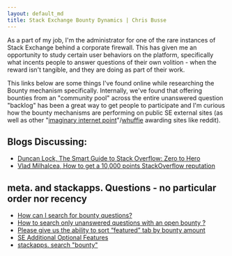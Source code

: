 ```yaml
---
layout: default_md
title: Stack Exchange Bounty Dynamics | Chris Busse
---
```


As a part of my job, I'm the administrator for one of the rare instances of Stack Exchange behind a corporate firewall. This has given me an opportunity to study certain user behaviors on the platform, specifically what incents people to answer questions of their own volition - when the reward isn't tangible, and they are doing as part of their work.

This links below are some things I've found online while researching the Bounty mechanism specifically. Internally, we've found that offering bounties from an "community pool" across the entire unanswered question "backlog" has been a great way to get people to participate and I'm curious how the bounty mechanisms are performing on public SE external sites (as well as other "[imaginary internet point](http://onlineslangdictionary.com/meaning-definition-of/imaginary-internet-point)"/[whuffie](https://en.wikipedia.org/wiki/Whuffie) awarding sites like reddit).

## Blogs Discussing:
* [Duncan Lock, The Smart Guide to Stack Overflow: Zero to Hero](http://duncanlock.net/blog/2013/06/14/the-smart-guide-to-stack-overflow-zero-to-hero/)
* [Vlad Milhalcea, How to get a 10,000 points StackOverflow reputation](http://vladmihalcea.com/2015/01/16/how-to-get-a-10000-points-stackoverflow-reputation/)

## meta. and stackapps. Questions - no particular order nor recency
* [How can I search for bounty questions?](http://meta.stackexchange.com/questions/54476/how-can-i-search-for-bounty-questions)
* [How to search only unanswered questions with an open bounty ?](http://meta.stackexchange.com/questions/144952/how-to-search-only-unanswered-questions-with-an-open-bounty)
* [Please give us the ability to sort “featured” tab by bounty amount](http://meta.stackexchange.com/questions/7753/please-give-us-the-ability-to-sort-featured-tab-by-bounty-amount?lq=1)
* [SE Additional Optional Features](http://stackapps.com/questions/6091/se-additional-optional-features)
* [stackapps. search "bounty"](http://stackapps.com/search?q=bounty&s=1dd5cb2b-f982-452b-b6cb-d751abae787c)